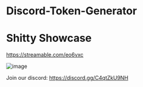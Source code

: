 # Discord-Token-Generator

# Shitty Showcase

https://streamable.com/eo6vxc

![image](https://user-images.githubusercontent.com/119326754/204839641-f48a3171-ffdc-40af-a577-3b7ef30fcc2f.png)


Join our discord: https://discord.gg/C4qtZkU9NH
